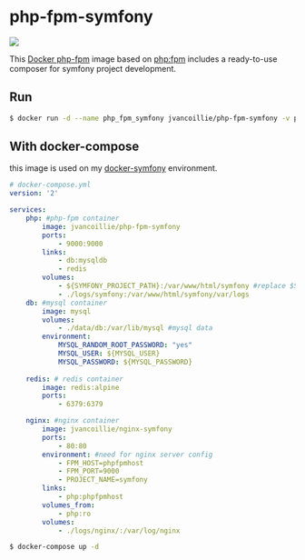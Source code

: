 # php-fpm-symfony
[![](https://images.microbadger.com/badges/image/jvancoillie/php-fpm-symfony.svg)](https://microbadger.com/images/jvancoillie/php-fpm-symfony "Get your own image badge on microbadger.com")

This [Docker php-fpm](https://hub.docker.com/r/jvancoillie/php-fpm-symfony/) image based on [php:fpm](https://github.com/docker-library/php/blob/b66c0fa0286d0abbb8a36653e26e6992bb71b858/7.1/fpm/Dockerfile) includes a ready-to-use composer for symfony project development.

## Run
```bash
$ docker run -d --name php_fpm_symfony jvancoillie/php-fpm-symfony -v path/to/symfony/project::/var/www/html/symfony
```

## With docker-compose

this image is used on my [docker-symfony](https://github.com/jvancoillie/docker-symfony) environment.

```yaml
# docker-compose.yml
version: '2'

services:
    php: #php-fpm container
        image: jvancoillie/php-fpm-symfony 
        ports:
            - 9000:9000
        links:
            - db:mysqldb
            - redis
        volumes:
            - ${SYMFONY_PROJECT_PATH}:/var/www/html/symfony #replace $SYMFONY_PROJECT_PATH in .env file 
            - ./logs/symfony:/var/www/html/symfony/var/logs
    db: #mysql container
        image: mysql
        volumes:
            - ./data/db:/var/lib/mysql #mysql data 
        environment:
            MYSQL_RANDOM_ROOT_PASSWORD: "yes"
            MYSQL_USER: ${MYSQL_USER}
            MYSQL_PASSWORD: ${MYSQL_PASSWORD}
                    
    redis: # redis container
        image: redis:alpine
        ports:
            - 6379:6379

    nginx: #nginx container
        image: jvancoillie/nginx-symfony
        ports:
            - 80:80
        environment: #need for nginx server config
            - FPM_HOST=phpfpmhost      
            - FPM_PORT=9000
            - PROJECT_NAME=symfony      
        links:
            - php:phpfpmhost
        volumes_from:
            - php:ro
        volumes:
            - ./logs/nginx/:/var/log/nginx

```

```bash
$ docker-compose up -d 
```
